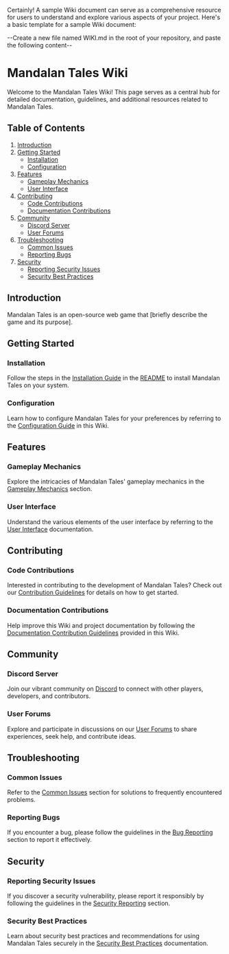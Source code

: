 Certainly! A sample Wiki document can serve as a comprehensive resource for users to understand and explore various aspects of your project. Here's a basic template for a sample Wiki document:

--Create a new file named WIKI.md in the root of your repository, and paste the following content--

# Mandalan Tales Wiki

Welcome to the Mandalan Tales Wiki! This page serves as a central hub for detailed documentation, guidelines, and additional resources related to Mandalan Tales.

## Table of Contents

1. [Introduction](#introduction)
2. [Getting Started](#getting-started)
   - [Installation](#installation)
   - [Configuration](#configuration)
3. [Features](#features)
   - [Gameplay Mechanics](#gameplay-mechanics)
   - [User Interface](#user-interface)
4. [Contributing](#contributing)
   - [Code Contributions](#code-contributions)
   - [Documentation Contributions](#documentation-contributions)
5. [Community](#community)
   - [Discord Server](#discord-server)
   - [User Forums](#user-forums)
6. [Troubleshooting](#troubleshooting)
   - [Common Issues](#common-issues)
   - [Reporting Bugs](#reporting-bugs)
7. [Security](#security)
   - [Reporting Security Issues](#reporting-security-issues)
   - [Security Best Practices](#security-best-practices)

## Introduction

Mandalan Tales is an open-source web game that [briefly describe the game and its purpose].

## Getting Started

### Installation

Follow the steps in the [Installation Guide](#) in the [README](README.md) to install Mandalan Tales on your system.

### Configuration

Learn how to configure Mandalan Tales for your preferences by referring to the [Configuration Guide](#) in this Wiki.

## Features

### Gameplay Mechanics

Explore the intricacies of Mandalan Tales' gameplay mechanics in the [Gameplay Mechanics](#) section.

### User Interface

Understand the various elements of the user interface by referring to the [User Interface](#) documentation.

## Contributing

### Code Contributions

Interested in contributing to the development of Mandalan Tales? Check out our [Contribution Guidelines](CONTRIBUTING.md) for details on how to get started.

### Documentation Contributions

Help improve this Wiki and project documentation by following the [Documentation Contribution Guidelines](#) provided in this Wiki.

## Community

### Discord Server

Join our vibrant community on [Discord](#) to connect with other players, developers, and contributors.

### User Forums

Explore and participate in discussions on our [User Forums](#) to share experiences, seek help, and contribute ideas.

## Troubleshooting

### Common Issues

Refer to the [Common Issues](#) section for solutions to frequently encountered problems.

### Reporting Bugs

If you encounter a bug, please follow the guidelines in the [Bug Reporting](#) section to report it effectively.

## Security

### Reporting Security Issues

If you discover a security vulnerability, please report it responsibly by following the guidelines in the [Security Reporting](#) section.

### Security Best Practices

Learn about security best practices and recommendations for using Mandalan Tales securely in the [Security Best Practices](#) documentation.

